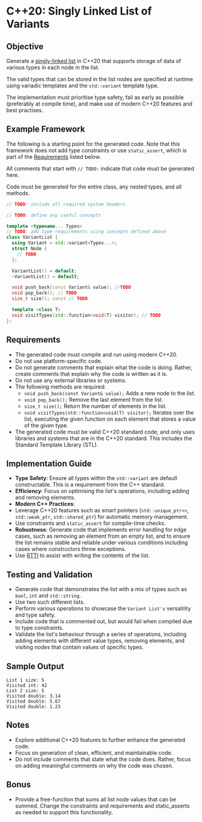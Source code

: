 # C++20: Singly Linked List of Variants

## Objective

Generate a [singly-linked list](https://en.wikibooks.org/wiki/Data_Structures/LinkedLists) in C++20 that supports storage of data of various types in each node in the list.

The valid types that can be stored in the list nodes are specified at runtime using variadic templates and the `std::variant` template type.

The implementation must prioritise type safety, fail as early as possible (preferably at compile time), and make use of modern C++20 features and best practises.

## Example Framework

The following is a starting point for the generated code. Note that this framework does not add type constraints or use `static_assert`, which is part of the [Requirements](#Requirements) listed below.

All comments that start with `// TODO:` indicate that code must be generated here.

Code must be generated for the entire class, any nested types, and all methods.

```cpp
// TODO: include all required system headers

// TODO: define any useful concepts

template <typename... Types>
// TODO: add type requirements using concepts defined above
class VariantList {
  using Variant = std::variant<Types...>;
  struct Node {
    // TODO
  };

  VariantList() = default;
  ~VariantList() = default;

  void push_back(const Variant& value); //TODO
  void pop_back(); // TODO
  size_t size(); const // TODO

  template <class T>
  void visitTypes(std::function<void(T) visitor); // TODO
};

```

## Requirements

* The generated code must compile and run using modern C++20.
 * Do not use platform-specific code.
 * Do not generate comments that explain what the code is doing. Rather, create comments that explain why the code is written as it is.
 * Do not use any external libraries or systems.
* The following methods are required:
  * `void push_back(const Variant& value);` Adds a new node to the list.
  * `void pop_back();` Remove the last element from the list.
  * `size_t size();` Return the number of elements in the list.
  * `void visitTypes(std::function<void(T) visitor);` Iterates over the list, executing the given function on each element that stores a value of the given type.
* The generated code must be valid C++20 standard code, and only uses libraries and systems that are in the C++20 standard. This includes the Standard Template Library (STL).

## Implementation Guide

* **Type Safety**: Ensure all types within the `std::variant` are default constructable. This is a requirement from the C++ standard. 
* **Efficiency**: Focus on optimising the list's operations, including adding and removing elements.
* **Modern C++ Practices**: 
 * Leverage C++20 features such as smart pointers (`std::unique_ptr<>`, `std::weak_ptr`, `std::shared_ptr`) for automatic memory management.
 * Use constraints and `static_assert` for compile-time checks.
* **Robustness**: Generate code that implements error handling for edge cases, such as removing an element from an empty list, and to ensure the list remains stable and reliable under various conditions including cases where constructors throw exceptions.
* Use [RTTI](https://en.wikipedia.org/wiki/Run-time_type_information) to assist with writing the contents of the list.

## Testing and Validation

* Generate code that demonstrates the list with a mix of types such as `bool`, `int` and `std::string`. 
 * Use two such different lists.
* Perform various operations to showcase the `Variant List's` versatility and type safety.
* Include code that is commented out, but would fail when compiled due to type constraints.
* Validate the list's behaviour through a series of operations, including adding elements with different value types, removing elements, and visiting nodes that contain values of specific types.

## Sample Output

```
List 1 size: 5
Visited int: 42
List 2 size: 5
Visited double: 3.14
Visited double: 5.67
Visited double: 1.23
```

## Notes

* Explore additional C++20 features to further enhance the generated code.
* Focus on generation of clean, efficient, and maintainable code.
* Do not include comments that state what the code does. Rather, focus on adding meaningful comments on why the code was chosen.

## Bonus

* Provide a free-function that sums all list node values that can be summed. Change the constraints and requirements and static\_asserts as needed to support this functionality.

